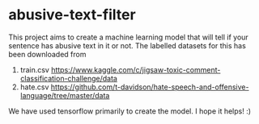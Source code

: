# abusive-text-filter

This project aims to create a machine learning model that will tell if your sentence has abusive text in it or not.
The labelled datasets for this has been downloaded from 
1) train.csv  https://www.kaggle.com/c/jigsaw-toxic-comment-classification-challenge/data
2) hate.csv   https://github.com/t-davidson/hate-speech-and-offensive-language/tree/master/data

We have used tensorflow primarily to create the model. I hope it helps! :)
